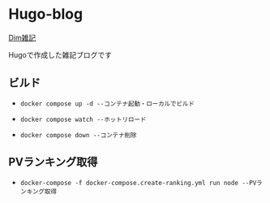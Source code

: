 # Hugo-blog

[Dim雑記](https://dimzakki.com/)

Hugoで作成した雑記ブログです

## ビルド

* `docker compose up -d --コンテナ起動・ローカルでビルド` 

* `docker compose watch --ホットリロード`

* `docker compose down --コンテナ削除`

## PVランキング取得

* `docker-compose -f docker-compose.create-ranking.yml run node --PVランキング取得`
